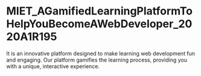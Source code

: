 # MIET_AGamifiedLearningPlatformToHelpYouBecomeAWebDeveloper_2020A1R195
It is an innovative platform designed to make learning web development fun and engaging.  Our platform gamifies the learning process, providing you with a unique, interactive experience.
